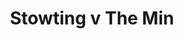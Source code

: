 ---
year: "1990"
serialNumber: "0122" 
game: "Stowting"
title: "Stowting v The Min"
gameLocation: "Stowting"
gameDate: "/1990"
shortReport: ""
result: ""

resultType: ""
type: "game"
---